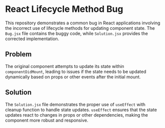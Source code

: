 # React Lifecycle Method Bug

This repository demonstrates a common bug in React applications involving the incorrect use of lifecycle methods for updating component state. The `Bug.jsx` file contains the buggy code, while `Solution.jsx` provides the corrected implementation.

## Problem

The original component attempts to update its state within `componentDidMount`, leading to issues if the state needs to be updated dynamically based on props or other events after the initial mount. 

## Solution

The `Solution.jsx` file demonstrates the proper use of `useEffect` with cleanup function to handle state updates.  `useEffect` ensures that the state updates react to changes in props or other dependencies, making the component more robust and responsive.